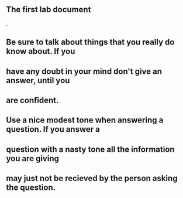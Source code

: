 ## The first lab document
. 


## Be sure to talk about things that you really do know about. If you
##	have any doubt in your mind don't give an answer, until you
##	are confident.


##



## Use a nice modest tone when answering a question. If you answer a
##	question with a nasty tone all the information you are giving
##	may just not be recieved by the person asking the question.
